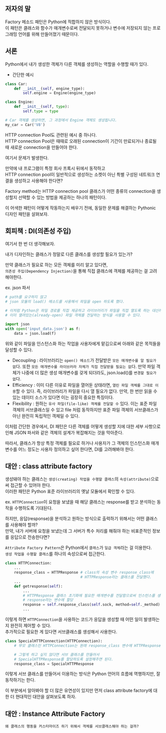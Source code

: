 ## 저자의 말 

Factory 메소드 패턴은 Python에 적합하지 않은 방식이다.  
이 패턴은 클래스와 함수가 매개변수로써 전달되지 못하거나 변수에 저장되지 않는 프로그래밍 언어를 위해 만들어졌기 때문이다. 

## 서론 

Python에서 내가 생성한 객체가 다른 객체를 생성하는 역할을 수행할 때가 있다. 

- 간단한 예시
``` python
class Car:
    def __init__(self, engine_type):
        self.engine = Engine(engine_type)

class Engine:
    def __init__(self, type):
        self.type = type

# Car 객체를 생성하면, 그 과정에서 Engine 객체도 생성됩니다.
my_car = Car('V8')
```

HTTP connection Pool도 관련된 예시 중 하나다.  
HTTP connection Pool은 때때로 오래된 connection이 기간이 만료되거나 종료될 때 새로운 connection을 만들어야 한다.  

여기서 문제가 발생한다. 

만약에 내 프로그램이 특정 회사 프록시 뒤에서 동작하고  
HTTP connection pool이 일반적으로 생성하는 소켓이 아닌 특별 구성된 네트워크 연결을 생성하고 사용해야 한다면? 

Factory method는 HTTP connection pool 클래스가 어떤 종류의 connection을 생성할지 선택할 수 있는 방법을 제공하는 하나의 패턴이다.

이 어색한 패턴이 어떻게 작동하는지 배우기 전에, 동일한 문제를 해결하는 Pythonic 디자인 패턴을 살펴보자. 

## 회피책 : DI(의존성 주입) 

여기서 한 번 더 생각해보자. 

내가 디자인하는 클래스가 정말로 다른 클래스를 생성할 필요가 있는가? 

만약 클래스가 필요로 하는 모든 객체를 미리 알고 있다면,  
`의존성 주입(Dependency Injection)`을 통해 직접 클래스에 객체를 제공하는 걸 고려해야한다.

ex. json 파서
``` python
# path를 요구하지 않고
# json 모듈의 load() 메소드를 사용해서 파일을 open 하도록 했다.

# 이처럼 Python은 파일 경로를 직접 제공하고 라이브러리가 파일을 직접 열도록 하는 대신에 
# 이미 열려있는(already-open) 파일 객체를 전달하는 방식을 사용할 수 있다. 

import json
with open('input_data.json') as f:
    data = json.load(f)
```

위와 같이 파일을 인스턴스화 하는 작업을 사용자에게 맡김으로써 아래와 같은 목적들을 달성할 수 있다. 

- Decoupling : 라이브러리는 `open() 메소드`가 전달받은 `모든 매개변수를 알 필요가 없`다. 또한 `모든 매개변수를 라이브러라 자체가 직접 전달받을 필요는 없`다. 만약 파일 객체가 나중에 더 많은 생성 매개변수를 갖게 되더라도, json.load()를 `변경할 필요가 없`다.
- Efficiency : 이미 다른 이유로 파일을 열어둔 상태라면, `열린 파일 객체를 그대로 이용`할 수 있다. 즉, 라이브러리가 파일을 다시 열 필요가 없다. 만약, 한 번만 읽을 수 있는 데이터 소스가 있다면 이는 굉장히 중요한 특징이다. 
- Flexibility : 원하는 `유사 파일(file-like) 객체를 전달할 수` 있다. 이는 표준 파일 객체의 서브클래스일 수 있고 file 처럼 동작하지만 표준 파일 객체의 서브클래스가 아닌 완전히 독립적인 객체일 수 있다. 

이처럼 간단한 경우에서, DI 패턴은 다른 객체를 어떻게 생성할 지에 대한 세부 사항으로 인해 JSON 파서와 같은 객체의 설계가 복잡해지는 것을 막아준다. 

따라서, 클래스가 항상 특정 객체를 필요로 하거나 사용자가 그 객체의 인스턴스화 매개변수를 어느 정도는 사용자 정의하고 싶어 한다면, DI를 고려해봐야 한다. 

## 대안 : class attribute factory 

생성돼야 하는 클래스는 `생성(creating) 작업을 수행할 클래스`의 `속성(attribute)`으로써 접근할 수 있어야 한다.  
이러한 패턴은 Python 표준 라이브러리의 옛날 모듈에서 확인할 수 있다. 

ex. `HTTPConnection`이 요청을 보냈을 때 해당 클래스는 response를 받고 분석하는 동작을 수행하도록 기대된다. 

하지만, 응답(response)을 분석하고 원하는 방식으로 출력하기 위해서는 어떤 클래스를 사용해야 할까?  
만약, 내가 서버에 요청을 보냈는데 그 서버가 특수 처리를 해줘야 하는 비표준적인 정보를 응답으로 전송한다면? 

`Attribute Factory Pattern`은 Python에서 `클래스`가 `일급 객체`라는 걸 이용한다.  
`생성 작업을 수행할 클래스`를 하나의 속성으로써 접근한다. 

``` python
class HTTPConnection:
    ...
    response_class = HTTPResponse # class의 속성 변수 response_class에
                                  # HTTPResponse라는 클래스를 전달했다. 
    ...
    def getresponse(self):
        ...
        # HTTPResponse 클래스 초기화에 필요한 매개변수를 전달함으로써 인스턴스를 생성하여
        # response라는 변수에 할당 
        response = self.response_class(self.sock, method=self._method)
        ...
```

이렇게 하면 `HTTPConnection`을 사용하는 코드가 응답을 생성할 때 어떤 일이 발생하는지 완전히 제어할 수 있다.  
추가적으로 필요한 게 있다면 서브클래스를 생성해서 사용한다. 

``` python
class SpecialHTTPConnection(HTTPConnection):
    # 부모 클래스인 HTTPConnection는 원래 response_class 변수에 HTTPResponse를 할당했다.

    # 그렇게 하고 싶지 않다면 서브 클래스를 만들어서
    # SpecialHTTPResponse를 할당하도록 설정해주면 된다. 
    response_class = SpecialHTTPResponse

```

이렇게 서브 클래스를 만들어서 이용하는 방식은 Python 언어의 흐름에 역행하지만, 잘 동작하기는 한다. 

이 부분에서 알아봐야 할 더 많은 유연성이 있지만 먼저 class attribute factory에 대한 더 현대적인 대안을 살펴보도록 하자. 

## 대안 : Instance Attribute Factory 
```
왜 클래스의 행동을 커스터마이즈 하기 위해서 객체를 서브클래스해야 하는 걸까? 
```
















